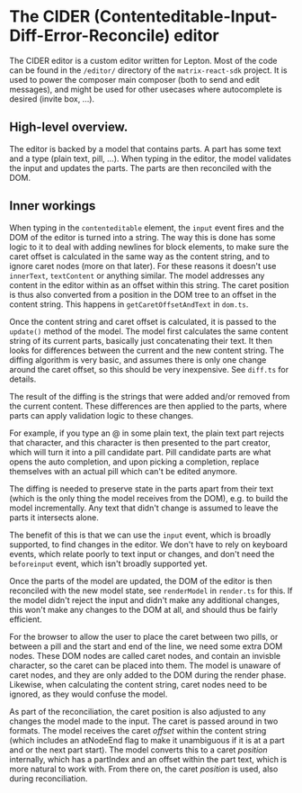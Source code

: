 # The CIDER (Contenteditable-Input-Diff-Error-Reconcile) editor

The CIDER editor is a custom editor written for Lepton.
Most of the code can be found in the `/editor/` directory of the `matrix-react-sdk` project.
It is used to power the composer main composer (both to send and edit messages), and might be used for other usecases where autocomplete is desired (invite box, ...).

## High-level overview.

The editor is backed by a model that contains parts.
A part has some text and a type (plain text, pill, ...). When typing in the editor,
the model validates the input and updates the parts.
The parts are then reconciled with the DOM.

## Inner workings

When typing in the `contenteditable` element, the `input` event fires and
the DOM of the editor is turned into a string. The way this is done has
some logic to it to deal with adding newlines for block elements, to make sure
the caret offset is calculated in the same way as the content string, and to ignore
caret nodes (more on that later).
For these reasons it doesn't use `innerText`, `textContent` or anything similar.
The model addresses any content in the editor within as an offset within this string.
The caret position is thus also converted from a position in the DOM tree
to an offset in the content string. This happens in `getCaretOffsetAndText` in `dom.ts`.

Once the content string and caret offset is calculated, it is passed to the `update()`
method of the model. The model first calculates the same content string of its current parts,
basically just concatenating their text. It then looks for differences between
the current and the new content string. The diffing algorithm is very basic,
and assumes there is only one change around the caret offset,
so this should be very inexpensive. See `diff.ts` for details.

The result of the diffing is the strings that were added and/or removed from
the current content. These differences are then applied to the parts,
where parts can apply validation logic to these changes.

For example, if you type an @ in some plain text, the plain text part rejects
that character, and this character is then presented to the part creator,
which will turn it into a pill candidate part.
Pill candidate parts are what opens the auto completion, and upon picking a completion,
replace themselves with an actual pill which can't be edited anymore.

The diffing is needed to preserve state in the parts apart from their text
(which is the only thing the model receives from the DOM), e.g. to build
the model incrementally. Any text that didn't change is assumed
to leave the parts it intersects alone.

The benefit of this is that we can use the `input` event, which is broadly supported,
to find changes in the editor. We don't have to rely on keyboard events,
which relate poorly to text input or changes, and don't need the `beforeinput` event,
which isn't broadly supported yet.

Once the parts of the model are updated, the DOM of the editor is then reconciled
with the new model state, see `renderModel` in `render.ts` for this.
If the model didn't reject the input and didn't make any additional changes,
this won't make any changes to the DOM at all, and should thus be fairly efficient.

For the browser to allow the user to place the caret between two pills,
or between a pill and the start and end of the line, we need some extra DOM nodes.
These DOM nodes are called caret nodes, and contain an invisble character, so
the caret can be placed into them. The model is unaware of caret nodes, and they
are only added to the DOM during the render phase. Likewise, when calculating
the content string, caret nodes need to be ignored, as they would confuse the model.

As part of the reconciliation, the caret position is also adjusted to any changes
the model made to the input. The caret is passed around in two formats.
The model receives the caret _offset_ within the content string (which includes
an atNodeEnd flag to make it unambiguous if it is at a part and or the next part start).
The model converts this to a caret _position_ internally, which has a partIndex
and an offset within the part text, which is more natural to work with.
From there on, the caret _position_ is used, also during reconciliation.
